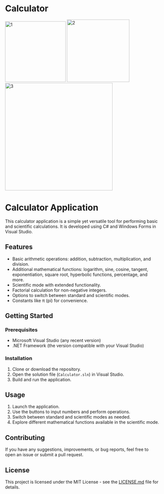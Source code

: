 # Calculator
<img width="198" alt="1" src="https://github.com/fjfeg/Calculator-f-e/assets/153439663/617d4865-b5de-49ca-9193-6063c46e6ad6">

<img width="204" alt="2" src="https://github.com/fjfeg/Calculator-f-e/assets/153439663/271571ef-5cba-499e-ac9d-617b9ba4a336">

<img width="351" alt="3" src="https://github.com/fjfeg/Calculator-f-e/assets/153439663/757f8e28-7238-4041-b378-f3f652e40cab">



# Calculator Application

This calculator application is a simple yet versatile tool for performing basic and scientific calculations. It is developed using C# and Windows Forms in Visual Studio.

## Features

- Basic arithmetic operations: addition, subtraction, multiplication, and division.
- Additional mathematical functions: logarithm, sine, cosine, tangent, exponentiation, square root, hyperbolic functions, percentage, and more.
- Scientific mode with extended functionality.
- Factorial calculation for non-negative integers.
- Options to switch between standard and scientific modes.
- Constants like π (pi) for convenience.

## Getting Started

### Prerequisites

- Microsoft Visual Studio (any recent version)
- .NET Framework (the version compatible with your Visual Studio)

### Installation

1. Clone or download the repository.
2. Open the solution file (`Calculator.sln`) in Visual Studio.
3. Build and run the application.

## Usage

1. Launch the application.
2. Use the buttons to input numbers and perform operations.
3. Switch between standard and scientific modes as needed.
4. Explore different mathematical functions available in the scientific mode.

## Contributing

If you have any suggestions, improvements, or bug reports, feel free to open an issue or submit a pull request.

## License

This project is licensed under the MIT License - see the [LICENSE.md](LICENSE.md) file for details.
